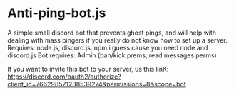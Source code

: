 # Anti-ping-bot.js
A simple small discord bot that prevents ghost pings, and will help with dealing with mass pingers if you really do not know how to set up a server.
Requires: node.js, discord.js, npm i guess cause you need node and discord.js 
Bot requires: Admin (ban/kick prems, read messages perms)


If you want to invite this bot to your server, us this linK:
https://discord.com/oauth2/authorize?client_id=766298571238539274&permissions=8&scope=bot

